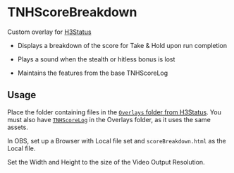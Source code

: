 # TNHScoreBreakdown

Custom overlay for [H3Status](https://github.com/TakingFire/H3Status/tree/main)

- Displays a breakdown of the score for Take & Hold upon run completion

- Plays a sound when the stealth or hitless bonus is lost

- Maintains the features from the base TNHScoreLog

## Usage

Place the folder containing files in the [`Overlays` folder from H3Status](https://github.com/TakingFire/H3Status/tree/main/Overlays). You must also have [`TNHScoreLog`](https://github.com/TakingFire/H3Status/tree/main/Overlays/TNHScoreLog) in the Overlays folder, as it uses the same assets.

In OBS, set up a Browser with Local file set and `scoreBreakdown.html` as the Local file.

Set the Width and Height to the size of the Video Output Resolution.